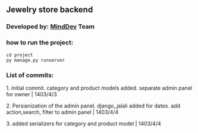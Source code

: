 <h2>Jewelry store backend</h2>

<h3>Developed by:    <a href='https://minddev.ir/'>MindDev</a> Team</h3>

<h3>how to run the project:</h3>
<code>cd project</code><br/>
<code>py manage.py runserver</code>

<h3>List of commits:</h3>
<p>1. initial commit. category and product models added. separate admin panel for owner | 1403/4/3</p>
<p>2. Persianization of the admin panel. django_jalali added for dates. add action,search, filter to admin panel | 1403/4/4</p>
<p>3. added serializers for category and product model | 1403/4/4</p>